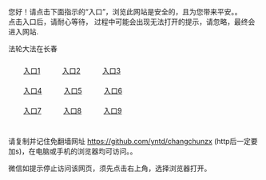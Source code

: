 您好！请点击下面指示的“入口”，浏览此网站是安全的，且为您带来平安。。 <br/>
点击入口后，请耐心等待， 过程中可能会出现无法打开的提示，请忽略，最终会进入网站. </br>

法轮大法在长春<br/>
<div style="padding:10px"><a style="margin:20px" target="_blank" href="https://d351o5uqj0xwe6.cloudfront.net/2Qpsp?usgbjr" id="ccLink1" rel="nofollow">入口1</a> <a target="_blank" style="margin:20px" href="https://d135h40uh1rq3j.cloudfront.net/2Qpsp?tcjnt" id="ccLink2" rel="nofollow">入口2</a> <a style="margin:20px" target="_blank" href="https://d24xl0me7ogq7r.cloudfront.net/2Qpsp?zqwgmtec" id="ccLink3" rel="nofollow">入口3</a></div>

<div style="padding:10px" ><a style="margin:20px" target="_blank" href="https://d351o5uqj0xwe6.cloudfront.net/2Qpsp?usgbjr" id="ccLink4" rel="nofollow">入口4</a> <a style="margin:20px" href="https://d135h40uh1rq3j.cloudfront.net/2Qpsp?tcjnt" target="_blank" id="ccLink5" rel="nofollow">入口5</a> <a style="margin:20px" href="https://d24xl0me7ogq7r.cloudfront.net/2Qpsp?zqwgmtec" target="_blank" id="ccLink6" rel="nofollow">入口6</a></div>

<div style="padding:10px"><a style="margin:20px" target="_blank" href="https://d351o5uqj0xwe6.cloudfront.net/2Qpsp?usgbjr" id="ccLink7" rel="nofollow">入口7</a> <a style="margin:20px" href="https://d135h40uh1rq3j.cloudfront.net/2Qpsp?tcjnt" target="_blank" id="ccLink8" rel="nofollow">入口8</a> <a style="margin:20px" target="_blank" href="https://d24xl0me7ogq7r.cloudfront.net/2Qpsp?zqwgmtec" id="ccLink9" rel="nofollow">入口9</a></div>

<br/>



请复制并记住免翻墙网址 https://github.com/yntd/changchunzx (http后一定要加s)，在电脑或手机的浏览器均可访问。。<br/>

微信如提示停止访问该网页，须先点击右上角，选择浏览器打开。
